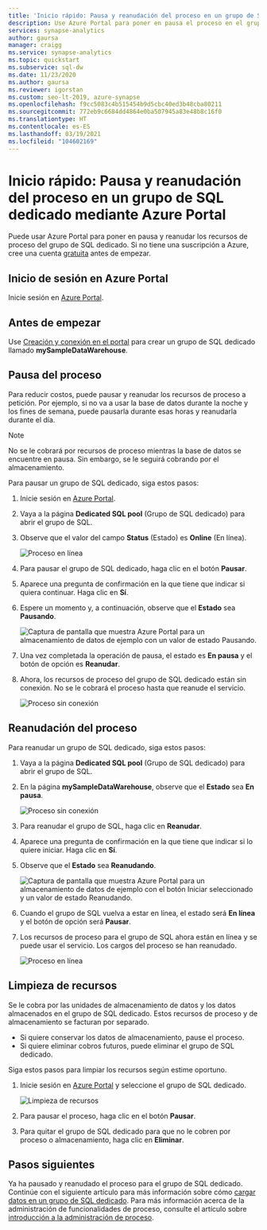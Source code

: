 ```yaml
---
title: 'Inicio rápido: Pausa y reanudación del proceso en un grupo de SQL dedicado mediante Azure Portal'
description: Use Azure Portal para poner en pausa el proceso en el grupo de SQL dedicado para ahorrar costos. Reanude el proceso cuando esté listo para usar el almacenamiento de datos.
services: synapse-analytics
author: gaursa
manager: craigg
ms.service: synapse-analytics
ms.topic: quickstart
ms.subservice: sql-dw
ms.date: 11/23/2020
ms.author: gaursa
ms.reviewer: igorstan
ms.custom: seo-lt-2019, azure-synapse
ms.openlocfilehash: f9cc5083c4b515454b9d5cbc40ed3b48cba80211
ms.sourcegitcommit: 772eb9c6684dd4864e0ba507945a83e48b8c16f0
ms.translationtype: HT
ms.contentlocale: es-ES
ms.lasthandoff: 03/19/2021
ms.locfileid: "104602169"
---
```

# <a name="quickstart-pause-and-resume-compute-in-dedicated-sql-pool-via-the-azure-portal"></a>Inicio rápido: Pausa y reanudación del proceso en un grupo de SQL dedicado mediante Azure Portal

Puede usar Azure Portal para poner en pausa y reanudar los recursos de proceso del grupo de SQL dedicado. Si no tiene una suscripción a Azure, cree una cuenta [gratuita](https://azure.microsoft.com/free/) antes de empezar.

## <a name="sign-in-to-the-azure-portal"></a>Inicio de sesión en Azure Portal

Inicie sesión en [Azure Portal](https://portal.azure.com/).

## <a name="before-you-begin"></a>Antes de empezar

Use [Creación y conexión en el portal](../quickstart-create-sql-pool-portal.md) para crear un grupo de SQL dedicado llamado **mySampleDataWarehouse**. 

## <a name="pause-compute"></a>Pausa del proceso

Para reducir costos, puede pausar y reanudar los recursos de proceso a petición. Por ejemplo, si no va a usar la base de datos durante la noche y los fines de semana, puede pausarla durante esas horas y reanudarla durante el día.
 
>[!NOTE]
>No se le cobrará por recursos de proceso mientras la base de datos se encuentre en pausa. Sin embargo, se le seguirá cobrando por el almacenamiento. 

Para pausar un grupo de SQL dedicado, siga estos pasos:

1. Inicie sesión en [Azure Portal](https://portal.azure.com/).
2. Vaya a la página **Dedicated SQL pool** (Grupo de SQL dedicado) para abrir el grupo de SQL. 
3. Observe que el valor del campo **Status** (Estado) es **Online** (En línea).

    ![Proceso en línea](././media/pause-and-resume-compute-portal/compute-online.png)

4. Para pausar el grupo de SQL dedicado, haga clic en el botón **Pausar**. 
5. Aparece una pregunta de confirmación en la que tiene que indicar si quiera continuar. Haga clic en **Sí**.
6. Espere un momento y, a continuación, observe que el **Estado** sea **Pausando**.

    ![Captura de pantalla que muestra Azure Portal para un almacenamiento de datos de ejemplo con un valor de estado Pausando.](./media/pause-and-resume-compute-portal/pausing.png)

7. Una vez completada la operación de pausa, el estado es **En pausa** y el botón de opción es **Reanudar**.
8. Ahora, los recursos de proceso del grupo de SQL dedicado están sin conexión. No se le cobrará el proceso hasta que reanude el servicio.

    ![Proceso sin conexión](././media/pause-and-resume-compute-portal/compute-offline.png)


## <a name="resume-compute"></a>Reanudación del proceso

Para reanudar un grupo de SQL dedicado, siga estos pasos:

1. Vaya a la página **Dedicated SQL pool** (Grupo de SQL dedicado) para abrir el grupo de SQL.
3. En la página **mySampleDataWarehouse**, observe que el **Estado** sea **En pausa**.

    ![Proceso sin conexión](././media/pause-and-resume-compute-portal/compute-offline.png)

1. Para reanudar el grupo de SQL, haga clic en **Reanudar**. 
1. Aparece una pregunta de confirmación en la que tiene que indicar si lo quiere iniciar. Haga clic en **Sí**.
1. Observe que el **Estado** sea **Reanudando**.

    ![Captura de pantalla que muestra Azure Portal para un almacenamiento de datos de ejemplo con el botón Iniciar seleccionado y un valor de estado Reanudando.](./media/pause-and-resume-compute-portal/resuming.png)

1. Cuando el grupo de SQL vuelva a estar en línea, el estado será **En línea** y el botón de opción será **Pausar**.
1. Los recursos de proceso para el grupo de SQL ahora están en línea y se puede usar el servicio. Los cargos del proceso se han reanudado.

    ![Proceso en línea](././media/pause-and-resume-compute-portal/compute-online.png)

## <a name="clean-up-resources"></a>Limpieza de recursos

Se le cobra por las unidades de almacenamiento de datos y los datos almacenados en el grupo de SQL dedicado. Estos recursos de proceso y de almacenamiento se facturan por separado. 

- Si quiere conservar los datos de almacenamiento, pause el proceso.
- Si quiere eliminar cobros futuros, puede eliminar el grupo de SQL dedicado. 

Siga estos pasos para limpiar los recursos según estime oportuno.

1. Inicie sesión en [Azure Portal](https://portal.azure.com) y seleccione el grupo de SQL dedicado.

    ![Limpieza de recursos](./media/pause-and-resume-compute-portal/clean-up-resources.png)

1. Para pausar el proceso, haga clic en el botón **Pausar**. 

1. Para quitar el grupo de SQL dedicado para que no le cobren por proceso o almacenamiento, haga clic en **Eliminar**.



## <a name="next-steps"></a>Pasos siguientes

Ya ha pausado y reanudado el proceso para el grupo de SQL dedicado. Continúe con el siguiente artículo para más información sobre cómo [cargar datos en un grupo de SQL dedicado](./load-data-from-azure-blob-storage-using-copy.md). Para más información acerca de la administración de funcionalidades de proceso, consulte el artículo sobre [introducción a la administración de proceso](sql-data-warehouse-manage-compute-overview.md).